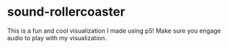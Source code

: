 # sound-rollercoaster
This is a fun and cool visualization I made using p5! Make sure you engage audio to play with my visualization.
